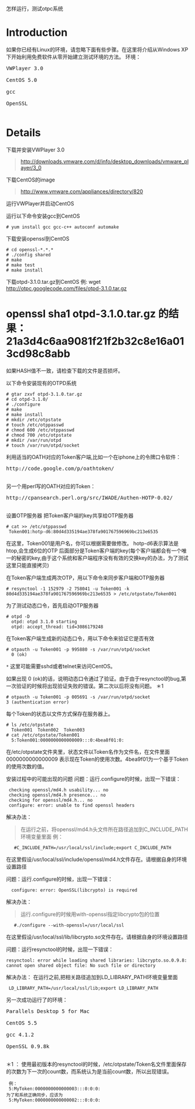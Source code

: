 怎样运行，测试otpc系统

# Introduction #
如果你已经有Linux的环境，请忽略下面有些步骤。在这里将介绍从Windows XP
下开始利用免费软件从零开始建立测试环境的方法。
环境：
<pre>
VWPlayer 3.0<br>
CentOS 5.0<br>
gcc<br>
OpenSSL<br>
</pre>

# Details #
下载并安装VWPlayer 3.0
> http://downloads.vmware.com/d/info/desktop_downloads/vmware_player/3_0

下载CentOS的image
> http://www.vmware.com/appliances/directory/820

运行VWPlayer并启动CentOS

运行以下命令安装gcc到CentOS
```
# yum install gcc gcc-c++ autoconf automake
```

下载安装openssl到CentOS
```
# cd openssl-*.*.*
# ./config shared
# make
# make test
# make install
```

下载otpd-3.1.0.tar.gz到CentOS
例: wget http://otpc.googlecode.com/files/otpd-3.1.0.tar.gz

# openssl sha1 otpd-3.1.0.tar.gz 的结果：21a3d4c6aa9081f21f2b32c8e16a013cd98c8abb
如果HASH值不一致，请检查下载的文件是否损坏。

以下命令安装现有的OTPD系统
```
# gtar zxvf otpd-3.1.0.tar.gz
# cd otpd-3.1.0/
# ./configure
# make
# make install
# mkdir /etc/otpstate
# touch /etc/otppasswd
# chmod 600 /etc/otppasswd
# chmod 700 /etc/otpstate
# mkdir /var/run/otpd
# touch /var/run/otpd/socket
```

利用适当的OATH对应的Token客户端,比如一个在iphone上的令牌口令软件：
<pre>
http://code.google.com/p/oathtoken/<br>
</pre>
另一个用perl写的OATH对应的Token：
<pre>
http://cpansearch.perl.org/src/IWADE/Authen-HOTP-0.02/<br>
</pre>

设置OTP服务器
把Token客户端的key共享给OTP服务器
```
# cat >> /etc/otppasswd
 Token001:hotp-d6:80d4d335194ae378fa901767596969bc213e6535
```
在这里，Token001是用户名，你可以根据需要做修改。
hotp-d6表示算法是htop,会生成6位的OTP
后面部分是Token客户端的key(每个客户端都会有一个唯一的秘密的key,由于这个系统和客户端程序没有有效的交换key的办法，为了测试这里只能直接拷贝)

在Token客户端生成两次OTP，用以下命令来同步客户端和OTP服务器
```
# resynctool -1 152979 -2 758041 -u Token001 -k 80d4d335194ae378fa901767596969bc213e6535 > /etc/otpstate/Token001
```

为了测试动态口令，首先启动OTP服务器
```
# otpd -D
  otpd: otpd 3.1.0 starting
  otpd: accept_thread: tid=3086179248
```

在Token客户端生成新的动态口令，用以下命令来验证它是否有效
```
# otpauth -u Token001 -p 995880 -s /var/run/otpd/socket
  0 (ok)
```
`*` 这里可能需要sshd或者telnet来访问CentOS。

如果出现 0 (ok)的话，说明动态口令通过了验证。由于由于resynctool的bug,第一次验证的时候将出现验证失败的错误。第二次以后将没有问题。 ＊1
```
# otpauth -u Token001 -p 005691 -s /var/run/otpd/socket
3 (authentication error)
```

每个Token的状态以文件方式保存在服务器上。
```
# ls /etc/otpstate
  Token001  Token002  Token003
# cat /etc/otpstate/Token001
  5:Token001:0000000000000009:::0:4bea8f01:0:
```
在/etc/otpstate文件夹里，状态文件以Token名作为文件名，在文件里面
0000000000000009 表示现在Token的使用次数。4bea9f01为一个基于Token的使用次数的值。

安装过程中的可能出现的问题
问题：运行.configure的时候，出现一下错误：
```
 checking openssl/md4.h usability... no
 checking openssl/md4.h presence... no
 checking for openssl/md4.h... no
 configure: error: unable to find openssl headers
```
解决办法：
> 在运行之前，将openssl/md4.h头文件所在路径追加到C\_INCLUDE\_PATH环境变量里面
> 例：
```
   #C_INCLUDE_PATH=/usr/local/ssl/include;export C_INCLUDE_PATH
```
在这里假设/usr/local/ssl/include/openssl/md4.h文件存在。请根据自身的环境设置路径

问题：运行.configure的时候，出现一下错误：
```
  configure: error: OpenSSL(libcrypto) is required
```
解决办法：
> 运行.configure的时候用with-openssl指定libcrypto包的位置
```
   #./configure --with-openssl=/usr/local/ssl
```
在这里假设/usr/local/ssl/lib/libcrypto.so文件存在。请根据自身的环境设置路径

问题：运行resynctool的时候，出现一下错误：
```
resynctool: error while loading shared libraries: libcrypto.so.0.9.8: cannot open shared object file: No such file or directory
```
解决办法：
在运行之前,把相关路径追加到LD\_LIBRARY\_PATH环境变量里面
```
 LD_LIBRARY_PATH=/usr/local/ssl/lib;export LD_LIBRARY_PATH
```

另一次成功运行了的环境：
<pre>
Parallels Desktop 5 for Mac<br>
CentOS 5.5<br>
gcc 4.1.2<br>
OpenSSL 0.9.8k<br>
</pre>

＊1 ： 使用最初版本的resynctool的时候，/etc/otpstate/Token名文件里面保存的次数为下一次的count数，而系统认为是当前count数，所以出现错误。
```
 例：
 5:MyToken:0000000000000003:::0:0:0:
为了和系统正确同步，应该为
 5:MyToken:0000000000000002:::0:0:0:
```

